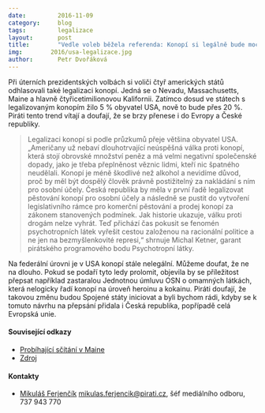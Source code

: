 ```yaml
---
date:         2016-11-09
category:     blog
tags:         legalizace
layout:       post
title:        "Vedle voleb běžela referenda: Konopí si legálně bude moci koupit pětina Američanů." 
img:        2016/usa-legalizace.jpg
author:       Petr Dvořáková
---
```


Při úterních prezidentských volbách si voliči čtyř amerických států odhlasovali také legalizaci konopí. Jedná se o Nevadu, Massachusetts, Maine a hlavně čtyřicetimilionovou Kalifornii. Zatímco dosud ve státech s legalizovaným konopím žilo 5 % obyvatel USA, nově to bude přes 20 %. Piráti tento trend vítají a doufají, že se brzy přenese i do Evropy a České republiky.

> Legalizaci konopí si podle průzkumů přeje většina obyvatel USA. „Američany už nebaví dlouhotrvající neúspěšná válka proti konopí, která stojí obrovské množství peněz a má velmi negativní společenské dopady, jako je třeba přeplněnost věznic lidmi, kteří nic špatného neudělali. Konopí je méně škodlivé než alkohol a nevidíme důvod, proč by měl být dospělý člověk právně postižitelný za nakládání s ním pro osobní účely. Česká republika by měla v první řadě legalizovat pěstování konopí pro osobní účely a následně se pustit do vytvoření legislativního rámce pro komerční pěstování a prodej konopí za zákonem stanovených podmínek. Jak historie ukazuje, válku proti drogám nelze vyhrát. Teď přichází čas pokusit se fenomén psychotropních látek vyřešit cestou založenou na racionální politice a ne jen na bezmyšlenkovité represi,“ shrnuje Michal Ketner, garant pirátského programového bodu Psychotropní látky.

Na federální úrovni je v USA konopí stále nelegální. Můžeme doufat, že ne na dlouho. Pokud se podaří tyto ledy prolomit, objevila by se příležitost přepsat například zastaralou Jednotnou úmluvu OSN o omamných látkách, která nelogicky řadí konopí na úroveň heroinu a kokainu. Piráti doufají, že takovou změnu budou Spojené státy iniciovat a byli bychom rádi, kdyby se k tomuto návrhu na přepsání přidala i Česká republika, popřípadě celá Evropská unie.

#### Související odkazy

* [Probíhající sčítání v Maine](http://www.nytimes.com/%20elections/results/maine-%20ballot-measure-1-legalize-%20marijuana)
* [Zdroj](https://www.washingtonpost.%20com/news/wonk/wp/2016/11/08/%20medical-marijuana-sails-to-%20victory-in-florida/)

#### Kontakty

* [Mikuláš Ferjenčík](https://www.pirati.cz/lide/mikulas_ferjencik) [mikulas.ferjencik@pirati.cz](mikulas.ferjencik@pirati.cz), šéf mediálního odboru, 737 943 770 
